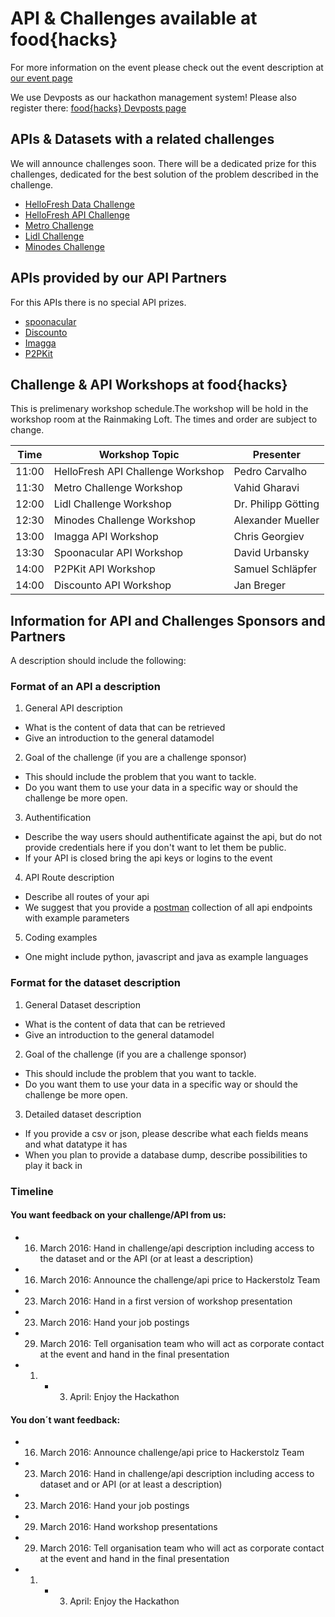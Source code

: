 # API & Challenges available at food{hacks}

For more information on the event please check out the event description at [our event page](www.food-hacks.de)

We use Devposts as our hackathon management system! Please also register there: [food{hacks} Devposts page](http://food-hacks.devpost.com/)

## APIs & Datasets with a related challenges
We will announce challenges  soon. There will be a dedicated prize for this challenges, dedicated for the best solution of the problem described in the challenge.

- [HelloFresh Data Challenge](https://github.com/hackerstolz/foodhacks-apis/tree/master/hellofresh/data-challenge)
- [HelloFresh API Challenge](https://github.com/hackerstolz/foodhacks-apis/tree/master/hellofresh/api-challenge)
- [Metro Challenge](https://github.com/hackerstolz/foodhacks-apis/tree/master/metro)
- [Lidl Challenge](https://github.com/hackerstolz/foodhacks-apis/tree/master/lidl)
- [Minodes Challenge](https://github.com/hackerstolz/foodhacks-apis/tree/master/minodes)


## APIs provided by our API Partners
For this APIs there is no special API prizes.
- [spoonacular](https://github.com/hackerstolz/foodhacks-apis/tree/master/Spoonacular)
- [Discounto](http://www.discounto.de/)
- [Imagga](https://imagga.com/)
- [P2PKit](http://p2pkit.io/)

## Challenge & API Workshops at food{hacks}
This is prelimenary workshop schedule.The workshop will be hold in the workshop room at the Rainmaking Loft. The times and order are subject to change.

| Time  | Workshop Topic                     | Presenter           |
|-------|------------------------------------|---------------------|
| 11:00 | HelloFresh API Challenge Workshop  | Pedro Carvalho      |
| 11:30 | Metro Challenge Workshop           | Vahid Gharavi       |
| 12:00 | Lidl Challenge Workshop            | Dr. Philipp Götting |
| 12:30 | Minodes Challenge Workshop         | Alexander Mueller   |
| 13:00 | Imagga API Workshop                | Chris Georgiev      |
| 13:30 | Spoonacular API Workshop           | David Urbansky      |
| 14:00 | P2PKit API Workshop                | Samuel Schläpfer    |
| 14:00 | Discounto API Workshop             | Jan Breger          |


## Information for API and Challenges Sponsors and Partners
A description should include the following:

### Format of an API a description

1. General API description
  * What is the content of data that can be retrieved
  * Give an introduction to the general datamodel
2. Goal of the challenge (if you are a challenge sponsor)
  * This should include the problem that you want to tackle.
  * Do you want them to use your data in a specific way or should the challenge be more open.
3. Authentification
  * Describe the way users should authentificate against the api, but do not provide credentials here if you don't want to let them be public. 
  * If your API is closed bring the api keys or logins to the event
4. API Route description
  * Describe all routes of your api
  * We suggest that you provide a [postman](www.getpostman.com) collection of all api endpoints with example parameters
5. Coding examples
  * One might include python, javascript and java as example languages

### Format for the dataset description 

1. General Dataset description
  * What is the content of data that can be retrieved
  * Give an introduction to the general datamodel
2. Goal of the challenge (if you are a challenge sponsor)
  * This should include the problem that you want to tackle.
  * Do you want them to use your data in a specific way or should the challenge be more open.
3. Detailed dataset description
  * If you provide a csv or json, please describe what each fields means and what datatype it has
  * When you plan to provide a database dump, describe possibilities to play it back in
  
### Timeline 

####  You want feedback on your challenge/API from us: 
*  16. March 2016: Hand in challenge/api description including access to the dataset and or the API (or at least a description)
*  16. March 2016: Announce the challenge/api price to Hackerstolz Team
*  23. March 2016: Hand in a first version of workshop presentation
*  23. March 2016: Hand your job postings
*  29. March 2016: Tell  organisation team who will act as corporate contact at the event and hand in the final presentation
*  1. - 3. April: Enjoy the Hackathon

#### You don´t want feedback:
*  16. March 2016: Announce challenge/api price to Hackerstolz Team
*  23. March 2016: Hand in challenge/api description including access to dataset and or API (or at least a description) 
*  23. March 2016: Hand your job postings
*  29. March 2016: Hand  workshop presentations
*  29. March 2016: Tell  organisation team who will act as corporate contact at the event and hand in the final presentation
*  1. - 3. April: Enjoy the Hackathon
